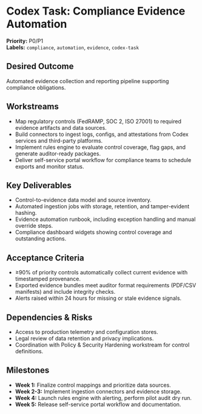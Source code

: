 # Codex Task: Compliance Evidence Automation

**Priority:** P0/P1  
**Labels:** `compliance`, `automation`, `evidence`, `codex-task`

## Desired Outcome

Automated evidence collection and reporting pipeline supporting compliance obligations.

## Workstreams

- Map regulatory controls (FedRAMP, SOC 2, ISO 27001) to required evidence artifacts and data sources.
- Build connectors to ingest logs, configs, and attestations from Codex services and third-party platforms.
- Implement rules engine to evaluate control coverage, flag gaps, and generate auditor-ready packages.
- Deliver self-service portal workflow for compliance teams to schedule exports and monitor status.

## Key Deliverables

- Control-to-evidence data model and source inventory.
- Automated ingestion jobs with storage, retention, and tamper-evident hashing.
- Evidence automation runbook, including exception handling and manual override steps.
- Compliance dashboard widgets showing control coverage and outstanding actions.

## Acceptance Criteria

- ≥90% of priority controls automatically collect current evidence with timestamped provenance.
- Exported evidence bundles meet auditor format requirements (PDF/CSV manifests) and include integrity checks.
- Alerts raised within 24 hours for missing or stale evidence signals.

## Dependencies & Risks

- Access to production telemetry and configuration stores.
- Legal review of data retention and privacy implications.
- Coordination with Policy & Security Hardening workstream for control definitions.

## Milestones

- **Week 1:** Finalize control mappings and prioritize data sources.
- **Week 2-3:** Implement ingestion connectors and evidence storage.
- **Week 4:** Launch rules engine with alerting, perform pilot audit dry run.
- **Week 5:** Release self-service portal workflow and documentation.
